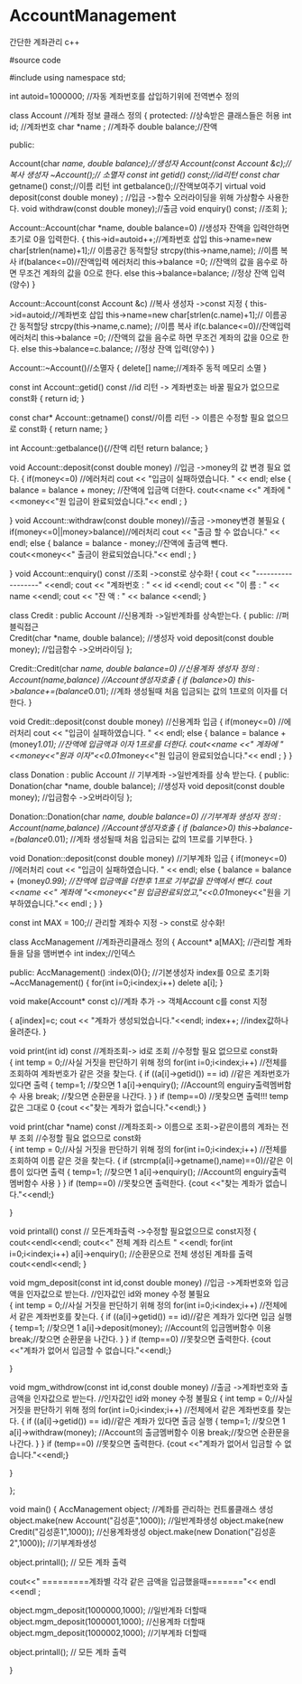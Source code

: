 # AccountManagement
간단한 계좌관리 c++

#source code

#include<iostream>
using namespace std;


int autoid=1000000; //자동 계좌번호를 삽입하기위에 전역변수 정의 

class Account //계좌 정보 클래스 정의
{
protected:  //상속받은 클래스들은 허용
 int id;    //계좌번호
 char *name ; //계좌주
 double balance;//잔액
 
public:

 Account(char *name, double balance);//생성자
 Account(const Account &c);//복사 생성자
 ~Account();// 소멸자
 const int getid() const;//id리턴
 const char* getname() const;//이름 리턴
 int getbalance();//잔액보여주기
 virtual void deposit(const double money) ; //입금  ->함수 오러라이딩을 위해 가상함수 사용한다.
 void withdraw(const double money);//출금
 void enquiry() const; //조회
};
 
Account::Account(char *name, double balance=0) //생성자 잔액을 입력안하면 초기로 0을 입력한다.
{
  this->id=autoid++;//계좌번호 삽입
  this->name=new char[strlen(name)+1];// 이름공간 동적할당
  strcpy(this->name,name); //이름 복사
  if(balance<=0)//잔액입력 에러처리
   this->balance =0; //잔액의 값을 음수로 하면 무조건 계좌의 값을 0으로 한다. 
  else
   this->balance=balance; //정상 잔액 입력(양수)
}
 

 Account::Account(const Account &c) //복사 생성자     ->const 지정
 {
  this->id=autoid;//계좌번호 삽입
  this->name=new char[strlen(c.name)+1];// 이름공간 동적할당
  strcpy(this->name,c.name); //이름 복사
  if(c.balance<=0)//잔액입력 에러처리
   this->balance =0; //잔액의 값을 음수로 하면 무조건 계좌의 값을 0으로 한다. 
  else
   this->balance=c.balance; //정상 잔액 입력(양수)
 }


 Account::~Account()//소멸자
 {
  delete[] name;//계좌주 동적 메모리 소멸
 }
 
 const int Account::getid() const //id 리턴     -> 계좌번호는 바꿀 필요가 없으므로 const화
 {
  return id;
 }
 
 const char* Account::getname() const//이름 리턴  -> 이름은 수정할 필요 없으므로  const화
 {
  return name;
 }
 
 int Account::getbalance(){//잔액 리턴
  return balance;
 }

 void Account::deposit(const double money) //입금 ->money의 값 변경 필요 없다.
 {
  if(money<=0) //에러처리
   cout << "입금이 실패하였습니다. " << endl;
  else {
   balance = balance + money; //잔액에 입금액 더한다.
      cout<<name <<" 계좌에 " <<money<<"원 입금이 완료되었습니다."<< endl ;
  }
   
 }
 void Account::withdraw(const double money)//출금 ->money변경 불필요
 {
  if(money<=0||money>balance)//에러처리
   cout << "출금 할 수 없습니다." << endl;
  else {
   balance = balance - money;//잔액에 출금액 뺀다.
   cout<<money<<" 출금이 완료되었습니다."<< endl ;
  }


 }
 void Account::enquiry() const  //조회    ->const로 상수화!
 {
  cout << "------------------" <<endl;
  cout << "계좌번호 : " << id <<endl;
  cout << "이    름 : " << name <<endl;
  cout << "잔    액 : " << balance <<endl;
 }

 class Credit : public Account //신용계좌 ->일반계좌를 상속받는다.
 {
 public: //퍼블릭접근     
  Credit(char *name, double balance); //생성자
  void deposit(const double money);   //입금함수 ->오버라이딩
 };

 Credit::Credit(char *name, double balance=0)  //신용계좌 생성자 정의
  : Account(name,balance) //Account생성자호출
 {
  if (balance>0)
  this->balance+=(balance*0.01); //계좌 생성될때 처음 입금되는 값의 1프로의 이자를 더한다. 
 }

 void Credit::deposit(const double money) //신용계좌 입금 
 {
 if(money<=0) //에러처리
   cout << "입금이 실패하였습니다. " << endl;
  else {
   balance = balance + (money*1.01); //잔액에 입금액과 이자 1프로를 더한다.
      cout<<name <<" 계좌에 "<<money<<"원과 이자"<<0.01*money<<"원 입금이 완료되었습니다."<< endl ;
  }
 }

 class Donation : public Account  // 기부계좌 ->일반계좌를 상속 받는다.
 {
 public:
 Donation(char *name, double balance); //생성자
  void deposit(const double money);  //입금함수 ->오버라이딩
 };

 Donation::Donation(char *name, double balance=0) //기부계좌 생성자 정의
  : Account(name,balance)  //Account생성자호출
 {
  if (balance>0)
  this->balance-=(balance*0.01); //계좌 생성될때 처음 입금되는 값의 1프로를 기부한다. 
 }

 void Donation::deposit(const double money) //기부계좌 입금 
 {
 if(money<=0) //에러처리
   cout << "입금이 실패하였습니다. " << endl;
  else {
   balance = balance + (money*0.99); //잔액에 입금액을 더한후 1프로 기부값을 잔액에서 뺀다.
      cout <<name <<" 계좌에 "<<money<<"원 입금완료되었고,"<<0.01*money<<"원을 기부하였습니다."<< endl ; 
  }
 } 


 

const int MAX = 100;// 관리할 계좌수 지정   -> const로 상수화!

 

class AccManagement  //계좌관리클래스 정의
{
 Account* a[MAX]; //관리할 계좌들을 담을 맴버변수
 int index;//인덱스

public:
 AccManagement() :index(0){}; //기본생성자 index를 0으로 초기화
 ~AccManagement()
 {
  for(int i=0;i<index;i++)
   delete a[i];
 }
         


 void make(Account* const c)//계좌 추가   -> 객체Account c를 const 지정 
             
 {
  a[index]=c;
  cout << "계좌가 생성되었습니다."<<endl;
  index++; //index값하나 올려준다.
 }

 void print(int id) const //계좌조회-> id로 조회
              //수정할 필요 없으므로 const화  
 {
  int temp = 0;//사실 거짓을 판단하기 위해 정의
  for(int i=0;i<index;i++) //전체를 조회하여 계좌번호가 같은 것을 찾는다.
  {
   if ((a[i]->getid()) == id) //같은 계좌번호가 있다면 출력
   {
    temp=1; //찾으면 1
    a[i]->enquiry(); //Account의 enguiry출력멤버함수 사용
    break; //찾으면 순환문을 나간다.
   }
  } 
  if (temp==0) //못찾으면 출력!!! temp값은 그대로 0
  {cout <<"찾는 계좌가 없습니다."<<endl;}
 }
    

 void print(char *name) const //계좌조회-> 이름으로 조회->같은이름의 계좌는 전부 조회
               //수정할 필요 없으므로 const화  
 {
  int temp = 0;//사실 거짓을 판단하기 위해 정의
  for(int i=0;i<index;i++) //전체를 조회하여 이름 같은 것을 찾는다.
  {
   if (strcmp(a[i]->getname(),name)==0)//같은 이름이 있다면 출력
   {
    temp=1; //찾으면 1
    a[i]->enquiry(); //Account의 enguiry출력멤버함수 사용
   }
  } 
  if (temp==0) //못찾으면 출력한다.
  {cout <<"찾는 계좌가 없습니다."<<endl;}
  
 }
 
 
 void printall() const // 모든계좌출력    ->수정할 필요없으므로 const지정
 {
  cout<<endl<<endl;
  cout<<" 전체 계좌 리스트 " <<endl;
  for(int i=0;i<index;i++)
   a[i]->enquiry();  //순환문으로 전체 생성된 계좌를 출력
  cout<<endl<<endl;
 }
 

 void mgm_deposit(const int id,const double money) //입금 ->계좌번호와 입금액을 인자값으로 받는다.
                                                                      //인자값인 id와 money 수정 불필요        
 {
  int temp = 0;//사실 거짓을 판단하기 위해 정의
  for(int i=0;i<index;i++) //전체에서 같은 계좌번호를 찾는다.
  {
   if ((a[i]->getid()) == id)//같은 계좌가 있다면 입금 실행
   {
    temp=1; //찾으면 1
    a[i]->deposit(money); //Account의 입금멤버함수 이용
    break;//찾으면 순환문을 나간다.
   }
  } 
  if (temp==0) //못찾으면 출력한다.
  {cout <<"계좌가 없어서 입금할 수 없습니다."<<endl;}
  
 }

 void mgm_withdrow(const int id,const double money) //출금 ->계좌번호와 출금액을 인자값으로 받는다.
                                                                             //인자값인 id와 money 수정 불필요
 {
  int temp = 0;//사실 거짓을 판단하기 위해 정의
  for(int i=0;i<index;i++) //전체에서 같은 계좌번호를 찾는다.
  {
   if ((a[i]->getid()) == id)//같은 계좌가 있다면 출금 실행
   {
    temp=1; //찾으면 1
    a[i]->withdraw(money); //Account의 출금멤버함수 이용
    break;//찾으면 순환문을 나간다.
   }
  } 
  if (temp==0) //못찾으면 출력한다.
  {cout <<"계좌가 없어서 입금할 수 없습니다."<<endl;}
  
 }
 

 

 

};

void main()
{
 AccManagement object; //계좌를 관리하는 컨트롤클래스 생성
 object.make(new Account("김성훈",1000)); //일반계좌생성
 object.make(new Credit("김성훈1",1000)); //신용계좌생성
 object.make(new Donation("김성훈2",1000)); //기부계좌생성
 


 object.printall(); // 모든 계좌 출력


 cout<<" =========계좌별 각각 같은 금액을 입금했을때======="<< endl <<endl ;
 
 object.mgm_deposit(1000000,1000); //일반계좌 더할때 
 object.mgm_deposit(1000001,1000); //신용계좌 더할때
 object.mgm_deposit(1000002,1000); //기부계좌 더할때
 


 object.printall(); // 모든 계좌 출력
 
 
}

 

